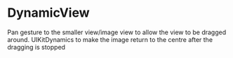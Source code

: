 # DynamicView
 Pan gesture to the smaller view/image view to allow the view to be dragged around. UIKitDynamics to make the image return to the centre after the dragging is stopped
